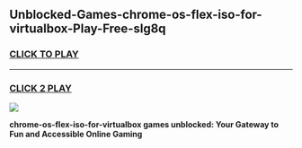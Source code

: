 
## Unblocked-Games-chrome-os-flex-iso-for-virtualbox-Play-Free-slg8q
<h3>
<a href="https://premium76.site?title=chrome-os-flex-iso-for-virtualbox&ref=18A">CLICK TO PLAY</a></h3>
<hr>

<h3>
<a href="https://premium76.site?title=chrome-os-flex-iso-for-virtualbox&ref=18A">CLICK 2 PLAY</a>
  
</h3>

<a href="https://premium76.site?title=chrome-os-flex-iso-for-virtualbox&ref=18A"><img src="https://clearcache.store/games.png"></a>


**chrome-os-flex-iso-for-virtualbox games unblocked: Your Gateway to Fun and Accessible Online Gaming**
